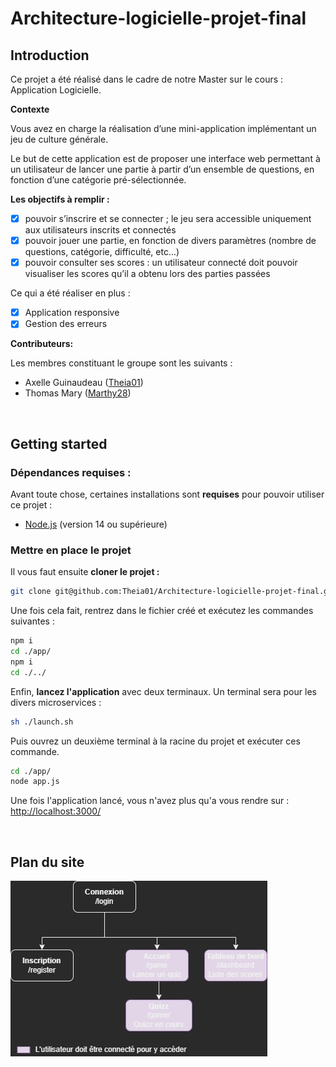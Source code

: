 # Architecture-logicielle-projet-final

## Introduction

Ce projet a été réalisé dans le cadre de notre Master sur le cours : Application Logicielle.

**Contexte**

Vous avez en charge la réalisation d’une mini-application implémentant un jeu de culture générale.

Le but de cette application est de proposer une interface web permettant à un utilisateur de lancer une partie à partir d’un ensemble de questions, en fonction d’une catégorie pré-sélectionnée.

**Les objectifs à remplir :**

- [x] pouvoir s’inscrire et se connecter ; le jeu sera accessible uniquement aux utilisateurs inscrits et connectés
- [x] pouvoir jouer une partie, en fonction de divers paramètres (nombre de questions, catégorie, difficulté, etc...)
- [x]  pouvoir consulter ses scores : un utilisateur connecté doit pouvoir visualiser les scores qu’il a obtenu lors des parties passées

Ce qui a été réaliser en plus : 
- [x] Application responsive
- [x] Gestion des erreurs

**Contributeurs:**

Les membres constituant le groupe sont les suivants :

- Axelle Guinaudeau ([Theia01](https://github.com/Theia01))
- Thomas Mary ([Marthy28](https://github.com/Marthy28))


&nbsp;


## Getting started

### Dépendances requises :

Avant toute chose, certaines installations sont **requises** pour pouvoir utiliser ce projet :

- [Node.js](https://nodejs.org/en/download/) (version 14 ou supérieure)


### Mettre en place le projet

Il vous faut ensuite **cloner le projet :**

```sh
git clone git@github.com:Theia01/Architecture-logicielle-projet-final.git
```

Une fois cela fait, rentrez dans le fichier créé et exécutez les commandes suivantes :

```sh
npm i
cd ./app/
npm i
cd ./../
```

Enfin, **lancez l'application** avec deux terminaux. Un terminal sera pour les divers microservices :

```sh
sh ./launch.sh
```

Puis ouvrez un deuxième terminal à la racine du projet et exécuter ces commande.

```sh
cd ./app/
node app.js
```

Une fois l'application lancé, vous n'avez plus qu'a vous rendre sur : [http://localhost:3000/](http://localhost:3000/)

&nbsp;

## Plan du site

![Sitemap](sitemap.jpg)
